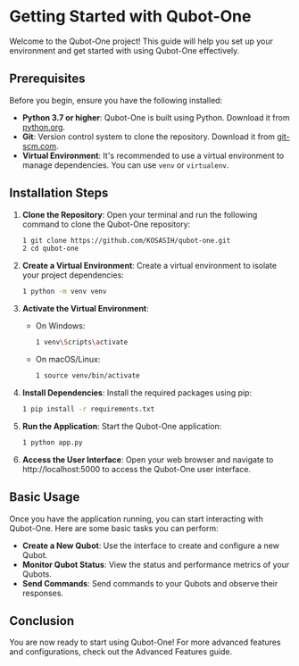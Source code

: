 # Getting Started with Qubot-One

Welcome to the Qubot-One project! This guide will help you set up your environment and get started with using Qubot-One effectively.

## Prerequisites

Before you begin, ensure you have the following installed:

- **Python 3.7 or higher**: Qubot-One is built using Python. Download it from [python.org](https://www.python.org/downloads/).
- **Git**: Version control system to clone the repository. Download it from [git-scm.com](https://git-scm.com/downloads).
- **Virtual Environment**: It's recommended to use a virtual environment to manage dependencies. You can use `venv` or `virtualenv`.

## Installation Steps

1. **Clone the Repository**:
   Open your terminal and run the following command to clone the Qubot-One repository:
   ```bash
   1 git clone https://github.com/KOSASIH/qubot-one.git
   2 cd qubot-one
   ```

2. **Create a Virtual Environment**: Create a virtual environment to isolate your project dependencies:

   ```bash
   1 python -m venv venv
   ```

3. **Activate the Virtual Environment**:

   - On Windows:
     ```bash
     1 venv\Scripts\activate
     ```

   - On macOS/Linux:
     ```bash
     1 source venv/bin/activate
     ```

4. **Install Dependencies**: Install the required packages using pip:

   ```bash
   1 pip install -r requirements.txt
   ```

5. **Run the Application**: Start the Qubot-One application:

   ```bash
   1 python app.py
   ```

6. **Access the User Interface**: Open your web browser and navigate to http://localhost:5000 to access the Qubot-One user interface.

## Basic Usage
Once you have the application running, you can start interacting with Qubot-One. Here are some basic tasks you can perform:

- **Create a New Qubot**: Use the interface to create and configure a new Qubot.
- **Monitor Qubot Status**: View the status and performance metrics of your Qubots.
- **Send Commands**: Send commands to your Qubots and observe their responses.

## Conclusion
You are now ready to start using Qubot-One! For more advanced features and configurations, check out the Advanced Features guide.
